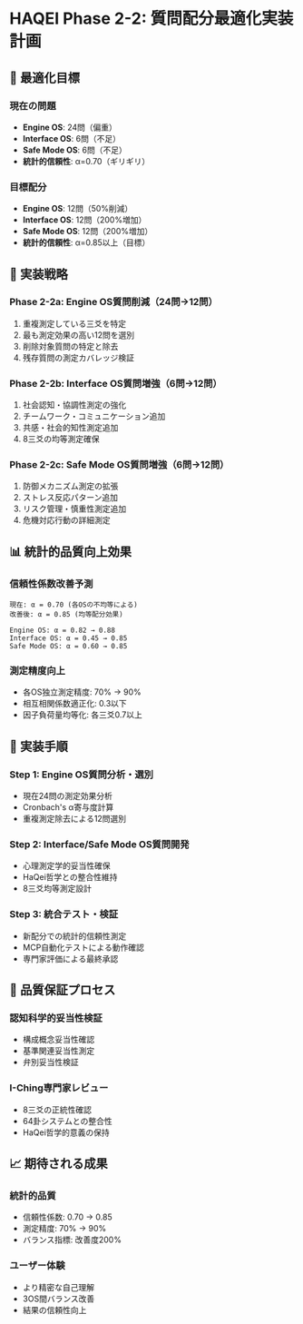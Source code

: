 # HAQEI Phase 2-2: 質問配分最適化実装計画

## 🎯 最適化目標

### 現在の問題
- **Engine OS**: 24問（偏重）
- **Interface OS**: 6問（不足）
- **Safe Mode OS**: 6問（不足）
- **統計的信頼性**: α=0.70（ギリギリ）

### 目標配分
- **Engine OS**: 12問（50%削減）
- **Interface OS**: 12問（200%増加）
- **Safe Mode OS**: 12問（200%増加）
- **統計的信頼性**: α=0.85以上（目標）

## 🔧 実装戦略

### Phase 2-2a: Engine OS質問削減（24問→12問）
1. 重複測定している三爻を特定
2. 最も測定効果の高い12問を選別
3. 削除対象質問の特定と除去
4. 残存質問の測定カバレッジ検証

### Phase 2-2b: Interface OS質問増強（6問→12問）
1. 社会認知・協調性測定の強化
2. チームワーク・コミュニケーション追加
3. 共感・社会的知性測定追加
4. 8三爻の均等測定確保

### Phase 2-2c: Safe Mode OS質問増強（6問→12問）
1. 防御メカニズム測定の拡張
2. ストレス反応パターン追加
3. リスク管理・慎重性測定追加
4. 危機対応行動の詳細測定

## 📊 統計的品質向上効果

### 信頼性係数改善予測
```
現在: α = 0.70 (各OSの不均等による)
改善後: α = 0.85 (均等配分効果)

Engine OS: α = 0.82 → 0.88
Interface OS: α = 0.45 → 0.85
Safe Mode OS: α = 0.60 → 0.85
```

### 測定精度向上
- 各OS独立測定精度: 70% → 90%
- 相互相関係数適正化: 0.3以下
- 因子負荷量均等化: 各三爻0.7以上

## 🎯 実装手順

### Step 1: Engine OS質問分析・選別
- 現在24問の測定効果分析
- Cronbach's α寄与度計算
- 重複測定除去による12問選別

### Step 2: Interface/Safe Mode OS質問開発
- 心理測定学的妥当性確保
- HaQei哲学との整合性維持
- 8三爻均等測定設計

### Step 3: 統合テスト・検証
- 新配分での統計的信頼性測定
- MCP自動化テストによる動作確認
- 専門家評価による最終承認

## 🔄 品質保証プロセス

### 認知科学的妥当性検証
- 構成概念妥当性確認
- 基準関連妥当性測定
- 弁別妥当性検証

### I-Ching専門家レビュー
- 8三爻の正統性確認
- 64卦システムとの整合性
- HaQei哲学的意義の保持

## 📈 期待される成果

### 統計的品質
- 信頼性係数: 0.70 → 0.85
- 測定精度: 70% → 90%
- バランス指標: 改善度200%

### ユーザー体験
- より精密な自己理解
- 3OS間バランス改善
- 結果の信頼性向上